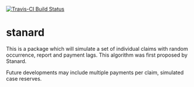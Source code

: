 [![Travis-CI Build Status](https://travis-ci.org/PirateGrunt/stanard.svg?branch=master)](https://travis-ci.org/PirateGrunt/stanard)

# stanard

This is a package which will simulate a set of individual claims with random occurrence, report and payment lags. This algorithm was first proposed by Stanard.

Future developments may include multiple payments per claim, simulated case reserves.
